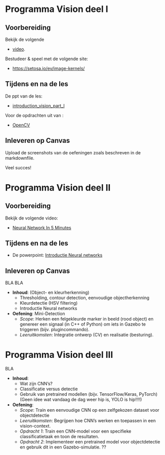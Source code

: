 # Programma Vision deel I

## Voorbereiding
Bekijk de volgende
- [video](https://www.youtube.com/watch?v=dvh1tvb3WGU).  

Bestudeer & speel met de volgende site:  
- https://setosa.io/ev/image-kernels/

## Tijdens en na de les

De ppt van de les:
-  [introduction_vision_part_I](./files/Introduction_vision_part_I.pptx)

Voor de opdrachten uit van :
-  [OpenCV](./OpenCV.md)

## Inleveren op Canvas

Upload de screenshots van de oefeningen zoals beschreven in de markdownfile. 

Veel succes!

# Programma Vision deel II

## Voorbereiding
Bekijk de volgende video:  
- [Neural Network In 5 Minutes](https://youtu.be/bfmFfD2RIcg?si=_PIV4FIMy-iNXb0s)

## Tijdens en na de les

- De powerpoint: [Introductie Neural networks](./files/Neural_Networks_introduction.pptx)
## Inleveren op Canvas

BLA
BLA
- **Inhoud**:
    (Object- en kleurherkenning)
    - Thresholding, contour detection, eenvoudige objectherkenning
    - Kleurdetectie (HSV filtering)
    - Introductie Neural networks
- **Oefening**: Mini-Detection
    - *Scope*: Herken een felgekleurde marker in beeld (rood object) en genereer een signaal (in C++ of Python) om iets in Gazebo te triggeren (bijv. plugincommando).
    - *Leeruitkomsten*: Integratie ontwerp (CV) en realisatie (besturing).

# Programma Vision deel III
BLA

- **Inhoud**:
    - Wat zijn CNN’s?
    - Classificatie versus detectie
    - Gebruik van pretrained modellen (bijv. TensorFlow/Keras, PyTorch) (Geen idee wat vandaag de dag weer hip is, YOLO is hip!!!!)
- **Oefening**: 
    - *Scope*: Train een eenvoudige CNN op een zelfgekozen dataset voor objectdetectie
    - *Leeruitkomsten*: Begrijpen hoe CNN’s werken en toepassen in een vision-context.
    - *Opdracht 1*: Train een CNN-model voor een specifieke classificatietaak en toon de resultaten.
    - *Opdracht 2*: Implementeer een pretrained model voor objectdetectie en gebruik dit in een Gazebo-simulatie. ??


